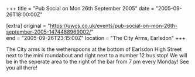 +++
title = "Pub Social on Mon 26th September 2005"
date = "2005-09-26T18:00:00Z"

[extra]
original = "https://uwcs.co.uk/events/pub-social-on-mon-26th-september-2005-1474488969002/"    
end = "2005-09-26T23:15:00Z"
location = "The City Arms, Earlsdon"
+++

The City arms is the wetherspoons at the bottom of Earlsdon High Street next to the mini roundabout and right next to a number 12 bus stop\! We will be in the seperate area to the right of the bar from 7 pm every Monday\! See you all there\!

